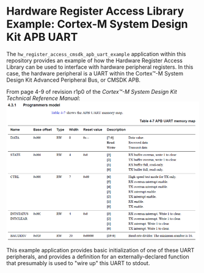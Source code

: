 # Hardware Register Access Library Example: Cortex-M System Design Kit APB UART

The `hw_register_access_cmsdk_apb_uart_example` application within this repository provides an example of how the Hardware Register Access Library can be used to interface with hardware peripheral registers.  In this case, the hardware peripheral is a UART within the Cortex™-M System Design Kit Advanced Peripheral Bus, or CMSDK APB.

From page 4-9 of revision r1p0 of the *Cortex™-M System Design Kit Technical Reference Manual*:
![CMSDK APB UART Registers](cmsdk_apb_uart_example.png "CMSDK APB UART Registers")

This example application provides basic initialization of one of these UART peripherals, and provides a definition for an externally-declared function that presumably is used to "wire up" this UART to stdout.